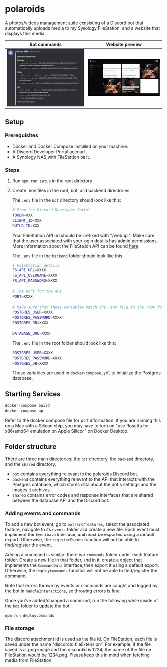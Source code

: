 # polaroids

A photos/videos management suite consisting of a Discord bot that automatically uploads
media to my Synology FileStation, and a website that displays this media.

|             Bot commands             |    Website preview     |
| :----------------------------------: | :--------------------: |
| ![Bot commands](assets/commands.png) | ![Web](assets/web.png) |

## Setup

### Prerequisites

- Docker and Docker Compose installed on your machine.
- A Discord Developer Portal account.
- A Synology NAS with FileStation on it.

### Steps

1. Run `npm run setup` in the root directory

2. Create .env files in the root, bot, and backend directories

   The `.env` file in the `bot` directory should look like this:

   ```sh
   # From the Discord Developer Portal
   TOKEN=XXX
   CLIENT_ID=XXX
   GUILD_ID=XXX
   ```

   Your FileStation API url should be prefixed with "/webapi". Make sure
   that the user associated with your login details has admin permissions.
   More information about the FileStation API can be found [here](https://global.download.synology.com/download/Document/Software/DeveloperGuide/Package/FileStation/All/enu/Synology_File_Station_API_Guide.pdf).

   The `.env` file in the `backend` folder should look like this:

   ```sh
   # FileStation details
   FS_API_URL=XXXX
   FS_API_USERNAME=XXXX
   FS_API_PASSWORD=XXXX

   # The port for the API
   PORT=XXXX

   # Make sure that these variables match the .env file in the root folder.
   POSTGRES_USER=XXXX
   POSTGRES_PASSWORD=XXXX
   POSTGRES_DB=XXXX

   DATABASE_URL=XXXX
   ```

   The `.env` file in the root folder should look like this:

   ```sh
   POSTGRES_USER=XXXX
   POSTGRES_PASSWORD=XXXX
   POSTGRES_DB=XXXX
   ```

   These variables are used in `docker-compose.yml` to initialize the Postgres database.

## Starting Services

```bash
docker-compose build
docker-compose up
```

Refer to the docker compose file for port information. If you are running this
on a Mac with a Silicon chip, you may have to turn on "use Rosetta for x86/amd64
emulation on Apple Silicon" on Docker Desktop.

## Folder structure

There are three main directories: the `bot` directory, the `backend` directory, and the
`shared` directory.

- `bot` contains everything relevant to the polaroids Discord bot.
- `backend` contains everything relevant to the API that interacts with the
  Postgres database, which stores data about the bot's settings and the images
  it archives.
- `shared` contains error codes and response interfaces that are shared between
  the database API and the Discord bot.

### Adding events and commands

To add a new bot event, go to `bot/src/features`, select the associated
feature, navigate to its `events` folder and create a new file. Each event
must implement the `EventData` interface, and must be exported using a default
export. Otherwise, the `registerEvents` function will not be able to
find/register the event.

Adding a command is similar: there is a `commands` folder under each feature
folder. Create a new file in that folder, and in it, create a object that
implements the `CommandData` interface, then export it using a default export.
Otherwise, the `deploycommands` function will not be able to find/register the
command.

Note that errors thrown by events or commands are caught and logged by the bot
in `handleInteractions`, so throwing errors is fine.

Once you've added/changed a command, run the following while inside of the `bot`
folder to update the bot:

```
npm run deploycommands
```

### File storage

The discord attachment id is used as the file id. On FileStation, each file is
saved under the name "discordId.fileExtension". For example, if the file saved
is a .png image and the discordId is 1234, the name of the file on FileStation
would be 1234.png. Please keep this in mind when fetching media from
FileStation.
